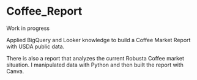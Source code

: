 # Coffee_Report

Work in progress

Applied BigQuery and Looker knowledge to build a Coffee Market Report with USDA public data.

There is also a report that analyzes the current Robusta Coffee market situation. I manipulated data with Python and then built the report with Canva.
